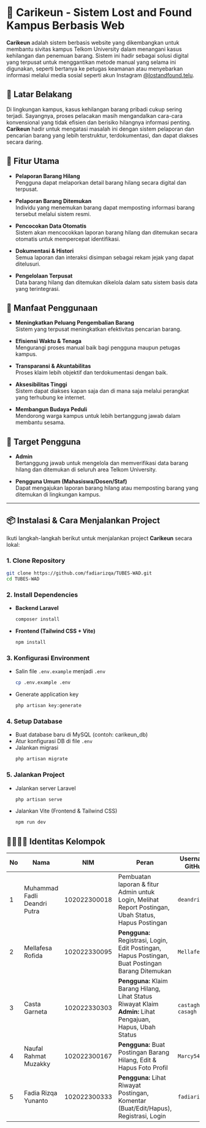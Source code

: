 # 🧭 Carikeun - Sistem Lost and Found Kampus Berbasis Web

**Carikeun** adalah sistem berbasis website yang dikembangkan untuk membantu sivitas kampus Telkom University dalam menangani kasus kehilangan dan penemuan barang. Sistem ini hadir sebagai solusi digital yang terpusat untuk menggantikan metode manual yang selama ini digunakan, seperti bertanya ke petugas keamanan atau menyebarkan informasi melalui media sosial seperti akun Instagram [@lostandfound.telu](https://www.instagram.com/lostandfound.telu).

## 📌 Latar Belakang

Di lingkungan kampus, kasus kehilangan barang pribadi cukup sering terjadi. Sayangnya, proses pelacakan masih mengandalkan cara-cara konvensional yang tidak efisien dan berisiko hilangnya informasi penting. **Carikeun** hadir untuk mengatasi masalah ini dengan sistem pelaporan dan pencarian barang yang lebih terstruktur, terdokumentasi, dan dapat diakses secara daring.

## 🚀 Fitur Utama

- **Pelaporan Barang Hilang**  
  Pengguna dapat melaporkan detail barang hilang secara digital dan terpusat.

- **Pelaporan Barang Ditemukan**  
  Individu yang menemukan barang dapat memposting informasi barang tersebut melalui sistem resmi.

- **Pencocokan Data Otomatis**  
  Sistem akan mencocokkan laporan barang hilang dan ditemukan secara otomatis untuk mempercepat identifikasi.

- **Dokumentasi & Histori**  
  Semua laporan dan interaksi disimpan sebagai rekam jejak yang dapat ditelusuri.

- **Pengelolaan Terpusat**  
  Data barang hilang dan ditemukan dikelola dalam satu sistem basis data yang terintegrasi.

## 🎯 Manfaat Penggunaan

- **Meningkatkan Peluang Pengembalian Barang**  
  Sistem yang terpusat meningkatkan efektivitas pencarian barang.

- **Efisiensi Waktu & Tenaga**  
  Mengurangi proses manual baik bagi pengguna maupun petugas kampus.

- **Transparansi & Akuntabilitas**  
  Proses klaim lebih objektif dan terdokumentasi dengan baik.

- **Aksesibilitas Tinggi**  
  Sistem dapat diakses kapan saja dan di mana saja melalui perangkat yang terhubung ke internet.

- **Membangun Budaya Peduli**  
  Mendorong warga kampus untuk lebih bertanggung jawab dalam membantu sesama.

## 👥 Target Pengguna

- **Admin**  
  Bertanggung jawab untuk mengelola dan memverifikasi data barang hilang dan ditemukan di seluruh area Telkom University.

- **Pengguna Umum (Mahasiswa/Dosen/Staf)**  
  Dapat mengajukan laporan barang hilang atau memposting barang yang ditemukan di lingkungan kampus.

---

## 📦 Instalasi & Cara Menjalankan Project

Ikuti langkah-langkah berikut untuk menjalankan project **Carikeun** secara lokal:

### 1. Clone Repository

```bash
git clone https://github.com/fadiarizqa/TUBES-WAD.git
cd TUBES-WAD
```

### 2. Install Dependencies
- **Backend Laravel**
  ```bash
  composer install
  ```
- **Frontend (Tailwind CSS + Vite)**
  ```bash
  npm install
  ```
### 3. Konfigurasi Environment
- Salin file `.env.example` menjadi `.env`
  ```bash
  cp .env.example .env
  ```
- Generate application key
  ```bash
  php artisan key:generate
  ```
### 4. Setup Database
- Buat database baru di MySQL (contoh: carikeun_db)
- Atur konfigurasi DB di file `.env`
- Jalankan migrasi
  ```bash
  php artisan migrate
  ```
### 5. Jalankan Project
- Jalankan server Laravel
  ```bash
  php artisan serve
  ```
- Jalankan Vite (Frontend & Tailwind CSS)
  ```bash
  npm run dev
  ```

## 👨‍👩‍👧‍👦 Identitas Kelompok

| No | Nama                            | NIM           | Peran                                                                                                          | Username GitHub       |
|----|---------------------------------|---------------|---------------------------------------------------------------------------------------------------------------|------------------------|
| 1  | Muhammad Fadli Deandri Putra    | 102022300018  | Pembuatan laporan & fitur Admin untuk Login, Melihat Report Postingan, Ubah Status, Hapus Postingan | `deandri3000`          |
| 2  | Mellafesa Rofida                | 102022330095  | **Pengguna:** Registrasi, Login, Edit Postingan, Hapus Postingan, Buat Postingan Barang Ditemukan             | `Mellafesa`            |
| 3  | Casta Garneta                   | 102022330303  | **Pengguna:** Klaim Barang Hilang, Lihat Status Riwayat Klaim  <br> **Admin:** Lihat Pengajuan, Hapus, Ubah Status | `castagh`, `casagh`    |
| 4  | Naufal Rahmat Muzakky           | 102022300167  | **Pengguna:** Buat Postingan Barang Hilang, Edit & Hapus Foto Profil                                          | `Marcy545`             |
| 5  | Fadia Rizqa Yunanto             | 102022300333  | **Pengguna:** Lihat Riwayat Postingan, Komentar (Buat/Edit/Hapus), Registrasi, Login                          | `fadiarizqa`           |
